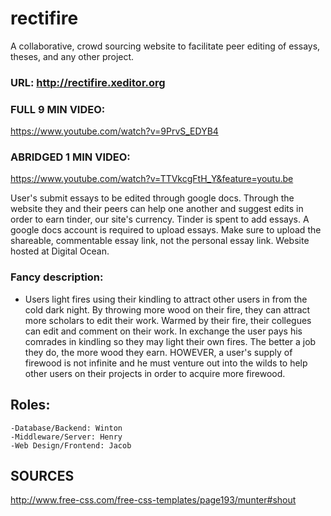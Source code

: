 # rectifire
A collaborative, crowd sourcing website to facilitate peer editing of essays, theses, and any other project. 

### URL: http://rectifire.xeditor.org

### FULL 9 MIN VIDEO:

https://www.youtube.com/watch?v=9PrvS_EDYB4

### ABRIDGED 1 MIN VIDEO:

https://www.youtube.com/watch?v=TTVkcgFtH_Y&feature=youtu.be

User's submit essays to be edited through google docs. Through the website they and their peers can help one another and suggest edits in order to earn tinder, our site's currency. Tinder is spent to add essays. A google docs account is required to upload essays. Make sure to upload the shareable, commentable essay link, not the personal essay link. Website hosted at Digital Ocean.


### Fancy description: 
* Users light fires using their kindling to attract other users in from the cold dark night. By throwing more wood on their fire, they can attract more scholars to edit their work. Warmed by their fire, their collegues can edit and comment on their work. In exchange the user pays his comrades in kindling so they may light their own fires. The better a job they do, the more wood they earn. HOWEVER, a user's supply of firewood is not infinite and he must venture out into the wilds to help other users on their projects in order to acquire more firewood. 

  
## Roles:

    -Database/Backend: Winton
    -Middleware/Server: Henry
    -Web Design/Frontend: Jacob

## SOURCES
http://www.free-css.com/free-css-templates/page193/munter#shout
